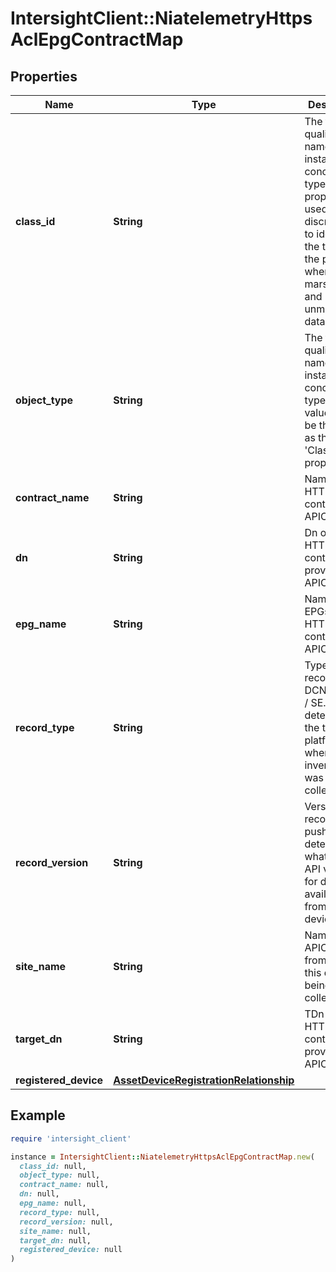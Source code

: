 # IntersightClient::NiatelemetryHttpsAclEpgContractMap

## Properties

| Name | Type | Description | Notes |
| ---- | ---- | ----------- | ----- |
| **class_id** | **String** | The fully-qualified name of the instantiated, concrete type. This property is used as a discriminator to identify the type of the payload when marshaling and unmarshaling data. | [default to &#39;niatelemetry.HttpsAclEpgContractMap&#39;] |
| **object_type** | **String** | The fully-qualified name of the instantiated, concrete type. The value should be the same as the &#39;ClassId&#39; property. | [default to &#39;niatelemetry.HttpsAclEpgContractMap&#39;] |
| **contract_name** | **String** | Name of HTTPS ACL contract for APIC. | [optional] |
| **dn** | **String** | Dn of the HTTPS ACL contract provider for APIC. | [optional] |
| **epg_name** | **String** | Name of EPGs of the HTTPS ACL contract for APIC. | [optional] |
| **record_type** | **String** | Type of record DCNM / APIC / SE. This determines the type of platform where inventory was collected. | [optional] |
| **record_version** | **String** | Version of record being pushed. This determines what was the API version for data available from the device. | [optional] |
| **site_name** | **String** | Name of the APIC site from which this data is being collected. | [optional] |
| **target_dn** | **String** | TDn of the HTTPS ACL contract provider for APIC. | [optional] |
| **registered_device** | [**AssetDeviceRegistrationRelationship**](AssetDeviceRegistrationRelationship.md) |  | [optional] |

## Example

```ruby
require 'intersight_client'

instance = IntersightClient::NiatelemetryHttpsAclEpgContractMap.new(
  class_id: null,
  object_type: null,
  contract_name: null,
  dn: null,
  epg_name: null,
  record_type: null,
  record_version: null,
  site_name: null,
  target_dn: null,
  registered_device: null
)
```


